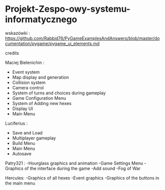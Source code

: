 # Projekt-Zespo-owy-systemu-informatycznego
wskazówki :
https://github.com/Rabbid76/PyGameExamplesAndAnswers/blob/master/documentation/pygame/pygame_ui_elements.md


credits

Maciej Bielenichin :
- Event system
- Map display and generation
- Collision system 
- Camera control 
- System of turns and choices during gameplay
- Game Configuration Menu
- System of Adding new hexes
- Display UI
- Main Menu

Luciferius :
- Save and Load
- Multiplayer gameplay
- Build Menu
- Main Menu
- Autosave

Patry321 :
-Hourglass graphics and animation
-Game Settings Menu
-Graphics of the interface during the game
-Add sound
-Fog of War

Hercules:
-Graphics of all hexes
-Event graphics
-Graphics of the buttons in the main menu

